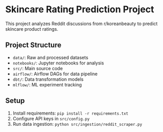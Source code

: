 # Skincare Rating Prediction Project

This project analyzes Reddit discussions from r/koreanbeauty to predict skincare product ratings.

## Project Structure
- `data/`: Raw and processed datasets
- `notebooks/`: Jupyter notebooks for analysis
- `src/`: Main source code
- `airflow/`: Airflow DAGs for data pipeline
- `dbt/`: Data transformation models
- `mlflow/`: ML experiment tracking

## Setup
1. Install requirements: `pip install -r requirements.txt`
2. Configure API keys in `src/config.py`
3. Run data ingestion: `python src/ingestion/reddit_scraper.py`
